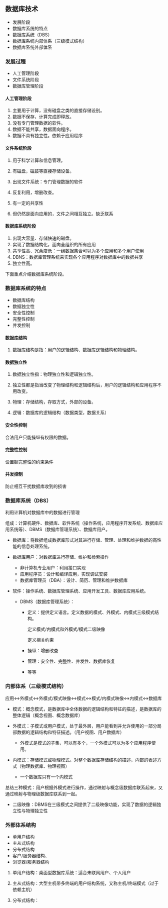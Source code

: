 ## 数据库技术

* 发展阶段
* 数据库系统的特点
* 数据库系统（DBS）
* 数据库系统内部体系（三级模式结构）
* 数据库系统外部体系

### 发展过程

* 人工管理阶段
* 文件系统阶段
* 数据库管理阶段

#### 人工管理阶段

1. 主要用于计算，没有磁盘之类的直接存储设别。
2. 数据不保存，计算完成即释放。
3. 没有专门管理数据的软件。
4. 数据不能共享，数据面向程序。
5. 数据不具有独立性。依赖于应用程序

#### 文件系统阶段

1. 用于科学计算和信息管理。
2. 有磁盘，磁鼓等直接存储设备。
3. 出现文件系统：专门管理数据的软件

4. 反复利用，增删改查。
5. 有一定的共享性
6. 但仍然是面向应用的，文件之间相互独立。缺乏联系

#### 数据库系统阶段

1. 出现大容量、存储快速的磁盘。
2. 实现了数据结构化，面向全组织的所有应用
3. 共享性高、冗余度低：一组数据集合可以为多个应用和多个用户使用
4. DBNS：数据库管理系统来实现各个应用程序对数据库中的数据共享
5. 独立性高。

下面重点介绍数据库系统阶段。

### 数据库系统的特点

* 数据库结构
* 数据独立性
* 安全性控制
* 完整性控制
* 并发控制

#### 数据库结构

1. 数据库结构是指：用户的逻辑结构、数据库逻辑结构和物理结构。

#### 数据独立性

1. 数据独立性指：物理独立性和逻辑独立性。

2. 独立性都是指当改变了物理结构和逻辑结构后，用户的逻辑结构和应用程序不用改变。
3. 物理：存储结构，存取方式，外部的设备。
4. 逻辑：数据库的逻辑结构（数据类型，数据关系）

#### 安全性控制

合法用户只能操纵有权限的数据。

#### 完整性控制

设置额完整性的约束条件

####  并发控制

防止相互干扰数据库收到的损害

### 数据库系统（DBS）

利用计算机对数据库中的数据进行管理

组成：计算机硬件、数据库、软件系统（操作系统，应用程序开发系统、数据库应用系统等）、DBMS（数据库管理系统）、数据库用户。

* 数据库：将数据组成数据库形式对其进行存储、管理、处理和维护数据的高性能的信息处理系统。

* 数据库用户：对数据库进行存储、维护和检索操作
  * 非计算机专业用户：利用接口实现
  * 应用程序员：设计和编译应用，实现调试安装
  * 数据库管理员（DBA）：设计、简历、管理和维护数据库

* 软件：操作系统、数据库管理系统、应用开发工具、数据库应用系统。

  * DBMS（数据库管理系统）：

    * 定义：提供定义语言。定义数据的模式、外模式、内模式三级模式结构。

      定义模式/内模式和外模式/模式二级映像

      定义相关约束

    * 操纵：增删改查

    * 管理：安全性、完整性、并发性、数据库恢复

    * 等等


### 内部体系（三级模式结构）

应用<->外模式<->外模式/模式映像<->模式<->模式/内模式映像<->内模式<->数据库

* 模式：概念模式，是数据库中全体数据的逻辑结构和特征的描述，是数据库的整体逻辑（概念视图、概念数据库）

* 外模式：子模式或用户模式，处于最外层，用户能看到并允许使用的一部分局部数据的逻辑结构和特征描述。（用户视图、用户数据库）
  * 外模式是模式的子集，可以有多个，一个外模式可以为多个应用程序使用。
* 内模式：存储模式或物理模式。对整个数据库存储结构的描述，内部的表述方式（物理数据库、物理视图）
  * 一个数据库只有一个内模式

总结三种模式：用户根据外模式进行操作，通过映射与概念级数据库联系起来，又通过映射与物理级数据库联系到一起。

* 二级映像：DBMS在三级模式之间提供了二级映像功能，实现了数据的逻辑独立性与物理独立性

### 外部体系结构

* 单用户结构
* 主从式结构
* 分布式结构
* 客户/服务器结构、
* 浏览器/服务器结构

1. 单用户结构：桌面型数据库系统：适合未联网用户、个人用户

2. 主从式结构：大型主机带多终端的用户结构系统，又称主机/终端模式（过于依赖主机）
3. 分布式结构：